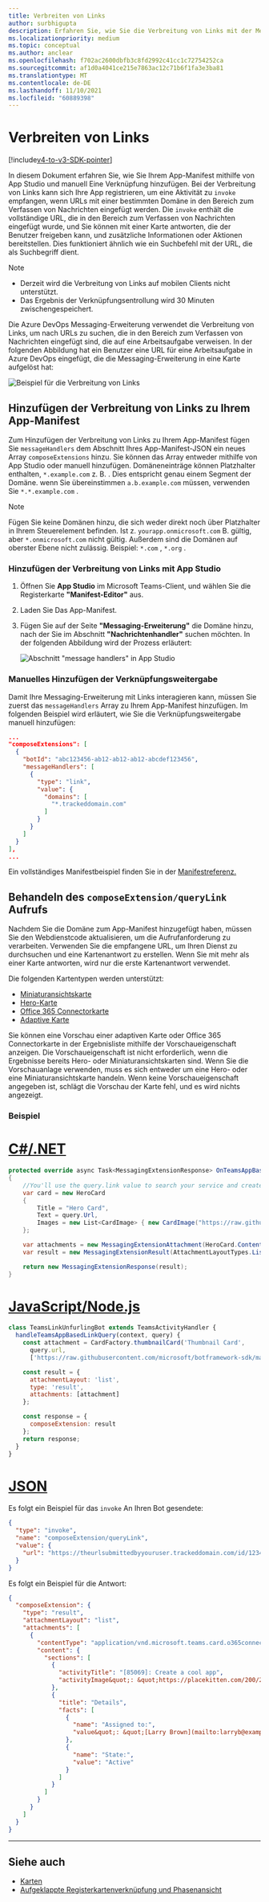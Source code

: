 ```yaml
---
title: Verbreiten von Links
author: surbhigupta
description: Erfahren Sie, wie Sie die Verbreitung von Links mit der Messaging-Erweiterung in einer Microsoft Teams-App mit App-Manifest oder manuell unter Verwendung von Codebeispielen und Beispielen hinzufügen.
ms.localizationpriority: medium
ms.topic: conceptual
ms.author: anclear
ms.openlocfilehash: f702ac2600dbfb3c8fd2992c41cc1c72754252ca
ms.sourcegitcommit: af1d0a4041ce215e7863ac12c71b6f1fa3e3ba81
ms.translationtype: MT
ms.contentlocale: de-DE
ms.lasthandoff: 11/10/2021
ms.locfileid: "60889398"
---
```

# <a name="link-unfurling"></a>Verbreiten von Links

[!include[v4-to-v3-SDK-pointer](~/includes/v4-to-v3-pointer-me.md)]

In diesem Dokument erfahren Sie, wie Sie Ihrem App-Manifest mithilfe von App Studio und manuell Eine Verknüpfung hinzufügen. Bei der Verbreitung von Links kann sich Ihre App registrieren, um eine Aktivität zu `invoke` empfangen, wenn URLs mit einer bestimmten Domäne in den Bereich zum Verfassen von Nachrichten eingefügt werden. Die `invoke` enthält die vollständige URL, die in den Bereich zum Verfassen von Nachrichten eingefügt wurde, und Sie können mit einer Karte antworten, die der Benutzer freigeben kann, und zusätzliche Informationen oder Aktionen bereitstellen. Dies funktioniert ähnlich wie ein Suchbefehl mit der URL, die als Suchbegriff dient.

> [!NOTE]
> * Derzeit wird die Verbreitung von Links auf mobilen Clients nicht unterstützt.
> * Das Ergebnis der Verknüpfungsentrollung wird 30 Minuten zwischengespeichert.

Die Azure DevOps Messaging-Erweiterung verwendet die Verbreitung von Links, um nach URLs zu suchen, die in den Bereich zum Verfassen von Nachrichten eingefügt sind, die auf eine Arbeitsaufgabe verweisen. In der folgenden Abbildung hat ein Benutzer eine URL für eine Arbeitsaufgabe in Azure DevOps eingefügt, die die Messaging-Erweiterung in eine Karte aufgelöst hat:

![Beispiel für die Verbreitung von Links](~/assets/images/compose-extensions/messagingextensions_linkunfurling.png)

## <a name="add-link-unfurling-to-your-app-manifest"></a>Hinzufügen der Verbreitung von Links zu Ihrem App-Manifest

Zum Hinzufügen der Verbreitung von Links zu Ihrem App-Manifest fügen Sie `messageHandlers` dem Abschnitt Ihres App-Manifest-JSON ein neues Array `composeExtensions` hinzu. Sie können das Array entweder mithilfe von App Studio oder manuell hinzufügen. Domäneneinträge können Platzhalter enthalten, `*.example.com` z. B. . Dies entspricht genau einem Segment der Domäne. wenn Sie übereinstimmen `a.b.example.com` müssen, verwenden Sie `*.*.example.com` .

> [!NOTE]
> Fügen Sie keine Domänen hinzu, die sich weder direkt noch über Platzhalter in Ihrem Steuerelement befinden. Ist z. `yourapp.onmicrosoft.com` B. gültig, aber `*.onmicrosoft.com` nicht gültig. Außerdem sind die Domänen auf oberster Ebene nicht zulässig. Beispiel: `*.com` , `*.org` .

### <a name="add-link-unfurling-using-app-studio"></a>Hinzufügen der Verbreitung von Links mit App Studio

1. Öffnen Sie **App Studio** im Microsoft Teams-Client, und wählen Sie die Registerkarte **"Manifest-Editor"** aus.
1. Laden Sie Das App-Manifest.
1. Fügen Sie auf der Seite **"Messaging-Erweiterung"** die Domäne hinzu, nach der Sie im Abschnitt **"Nachrichtenhandler"** suchen möchten. In der folgenden Abbildung wird der Prozess erläutert:

    ![Abschnitt "message handlers" in App Studio](~/assets/images/link-unfurling.png)
    
### <a name="add-link-unfurling-manually"></a>Manuelles Hinzufügen der Verknüpfungsweitergabe

Damit Ihre Messaging-Erweiterung mit Links interagieren kann, müssen Sie zuerst das `messageHandlers` Array zu Ihrem App-Manifest hinzufügen. Im folgenden Beispiel wird erläutert, wie Sie die Verknüpfungsweitergabe manuell hinzufügen: 


```json
...
"composeExtensions": [
  {
    "botId": "abc123456-ab12-ab12-ab12-abcdef123456",
    "messageHandlers": [
      {
        "type": "link",
        "value": {
          "domains": [
            "*.trackeddomain.com"
          ]
        }
      }
    ]
  }
],
...
```

Ein vollständiges Manifestbeispiel finden Sie in der [Manifestreferenz.](~/resources/schema/manifest-schema.md)

## <a name="handle-the-composeextensionquerylink-invoke"></a>Behandeln des `composeExtension/queryLink` Aufrufs

Nachdem Sie die Domäne zum App-Manifest hinzugefügt haben, müssen Sie den Webdienstcode aktualisieren, um die Aufrufanforderung zu verarbeiten. Verwenden Sie die empfangene URL, um Ihren Dienst zu durchsuchen und eine Kartenantwort zu erstellen. Wenn Sie mit mehr als einer Karte antworten, wird nur die erste Kartenantwort verwendet.

Die folgenden Kartentypen werden unterstützt:

* [Miniaturansichtskarte](~/task-modules-and-cards/cards/cards-reference.md#thumbnail-card)
* [Hero-Karte](~/task-modules-and-cards/cards/cards-reference.md#hero-card)
* [Office 365 Connectorkarte](~/task-modules-and-cards/cards/cards-reference.md#office-365-connector-card)
* [Adaptive Karte](~/task-modules-and-cards/cards/cards-reference.md#adaptive-card)

Sie können eine Vorschau einer adaptiven Karte oder Office 365 Connectorkarte in der Ergebnisliste mithilfe der Vorschaueigenschaft anzeigen. Die Vorschaueigenschaft ist nicht erforderlich, wenn die Ergebnisse bereits Hero- oder Miniaturansichtskarten sind. Wenn Sie die Vorschauanlage verwenden, muss es sich entweder um eine Hero- oder eine Miniaturansichtskarte handeln. Wenn keine Vorschaueigenschaft angegeben ist, schlägt die Vorschau der Karte fehl, und es wird nichts angezeigt.

### <a name="example"></a>Beispiel

# <a name="cnet"></a>[C#/.NET](#tab/dotnet)

```csharp
protected override async Task<MessagingExtensionResponse> OnTeamsAppBasedLinkQueryAsync(ITurnContext<IInvokeActivity> turnContext, AppBasedLinkQuery query, CancellationToken cancellationToken)
{
    //You'll use the query.link value to search your service and create a card response
    var card = new HeroCard
    {
        Title = "Hero Card",
        Text = query.Url,
        Images = new List<CardImage> { new CardImage("https://raw.githubusercontent.com/microsoft/botframework-sdk/master/icon.png") },
    };

    var attachments = new MessagingExtensionAttachment(HeroCard.ContentType, null, card);
    var result = new MessagingExtensionResult(AttachmentLayoutTypes.List, "result", new[] { attachments }, null, "test unfurl");

    return new MessagingExtensionResponse(result);
}
```

# <a name="javascriptnodejs"></a>[JavaScript/Node.js](#tab/javascript)

```javascript
class TeamsLinkUnfurlingBot extends TeamsActivityHandler {
  handleTeamsAppBasedLinkQuery(context, query) {
    const attachment = CardFactory.thumbnailCard('Thumbnail Card',
      query.url,
      ['https://raw.githubusercontent.com/microsoft/botframework-sdk/master/icon.png']);

    const result = {
      attachmentLayout: 'list',
      type: 'result',
      attachments: [attachment]
    };

    const response = {
      composeExtension: result
    };
    return response;
  }
}
```

# <a name="json"></a>[JSON](#tab/json)

Es folgt ein Beispiel für das `invoke` An Ihren Bot gesendete:

```json
{
  "type": "invoke",
  "name": "composeExtension/queryLink",
  "value": {
    "url": "https://theurlsubmittedbyyouruser.trackeddomain.com/id/1234"
  }
}
```

Es folgt ein Beispiel für die Antwort:

```json
{
  "composeExtension": {
    "type": "result",
    "attachmentLayout": "list",
    "attachments": [
      {
        "contentType": "application/vnd.microsoft.teams.card.o365connector",
        "content": {
          "sections": [
            {
              "activityTitle": "[85069]: Create a cool app",
              "activityImage&quot;: &quot;https://placekitten.com/200/200"
            },
            {
              "title": "Details",
              "facts": [
                {
                  "name": "Assigned to:",
                  "value&quot;: &quot;[Larry Brown](mailto:larryb@example.com)"
                },
                {
                  "name": "State:",
                  "value": "Active"
                }
              ]
            }
          ]
        }
      }
    ]
  }
}
```

* * *

## <a name="see-also"></a>Siehe auch 

* [Karten](~/task-modules-and-cards/what-are-cards.md)
* [Aufgeklappte Registerkartenverknüpfung und Phasenansicht](~/tabs/tabs-link-unfurling.md)
